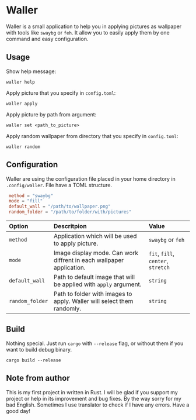 # Waller

Waller is a small application to help you in applying pictures as wallpaper with tools like `swaybg` or `feh`.
It allow you to easily apply them by one command and easy configuration.

## Usage

Show help message:

```shell
waller help
```

Apply picture that you specify in `config.toml`:

```shell
waller apply
```

Apply picture by path from argument:

```shell
waller set <path_to_picture>
```

Apply random wallpaper from directory that you specify in `config.toml`:

```shell
waller random
```

## Configuration

Waller are using the configuration file placed in your home directory in `.config/waller`.
File have a TOML structure.

```toml
 method = "swaybg"
 mode = "fill"
 default_wall = "/path/to/wallpaper.png"
 random_folder = "/path/to/folder/with/pictures"
```

| Option          | Descritpion                                                            | Value                              |
| :-------------- | :--------------------------------------------------------------------- | :--------------------------------- |
| `method`        | Application which will be used to apply picture.                       | `swaybg` or `feh`                  |
| `mode`          | Image display mode. Can work diffrent in each wallpaper application.   | `fit`, `fill`, `center`, `stretch` |
| `default_wall`  | Path to default image that will be applied with `apply` argument.      | `string`                           |
| `random_folder` | Path to folder with images to apply. Waller will select them randomly. | `string`                           |

## Build

Nothing special. Just run `cargo` with `--release` flag, or without them if you want to build debug binary.

```shell
cargo build --release
```

## Note from author

This is my first project in written in Rust.
I will be glad if you support my project or help in its improvement and bug fixes.
By the way sorry for my bad English. Sometimes I use translator to check if I have any errors.
Have a good day!
